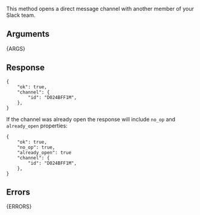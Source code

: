 
This method opens a direct message channel with another member of your Slack team.


## Arguments

{ARGS}


## Response

	{
		"ok": true,
		"channel": {
			"id": "D024BFF1M",
		},
	}

If the channel was already open the response will include `no_op` and
`already_open` properties:


	{
		"ok": true,
		"no_op": true,
		"already_open": true
		"channel": {
			"id": "D024BFF1M",
		},
	}


## Errors

{ERRORS}


